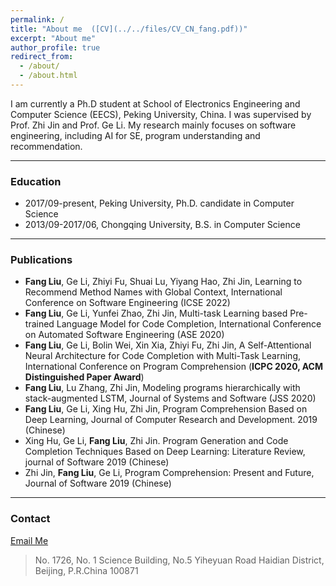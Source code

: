 ```yaml
---
permalink: /
title: "About me  ([CV](../../files/CV_CN_fang.pdf))"
excerpt: "About me"
author_profile: true
redirect_from: 
  - /about/
  - /about.html
---
```


I am currently a Ph.D student at School of Electronics Engineering and Computer Science (EECS), Peking University, China. I was supervised by Prof. Zhi Jin and Prof. Ge Li. My research mainly focuses on software engineering, including AI for SE, program understanding and recommendation.

---

### Education

- 2017/09-present, Peking University, Ph.D. candidate in Computer Science
- 2013/09-2017/06, Chongqing University, B.S. in Computer Science

---

### Publications
- **Fang Liu**, Ge Li, Zhiyi Fu, Shuai Lu, Yiyang Hao, Zhi Jin, Learning to Recommend Method Names with Global Context, International Conference on Software Engineering (ICSE 2022)
- **Fang Liu**, Ge Li, Yunfei Zhao, Zhi Jin, Multi-task Learning based Pre-trained Language Model for Code Completion, International Conference on Automated Software Engineering (ASE 2020) 
- **Fang Liu**, Ge Li, Bolin Wei, Xin Xia, Zhiyi Fu, Zhi Jin, A Self-Attentional Neural Architecture for Code Completion with Multi-Task Learning, International Conference on Program Comprehension (**ICPC 2020, ACM Distinguished Paper Award**) 
- **Fang Liu**, Lu Zhang, Zhi Jin, Modeling programs hierarchically with stack-augmented LSTM, Journal of Systems and Software (JSS 2020) 
- **Fang Liu**, Ge Li, Xing Hu, Zhi Jin, Program Comprehension Based on Deep Learning, Journal of Computer Research and Development. 2019 (Chinese)
- Xing Hu, Ge Li, **Fang Liu**, Zhi Jin. Program Generation and Code Completion Techniques Based on Deep Learning: Literature Review, journal of Software 2019 (Chinese)
- Zhi Jin, **Fang Liu**, Ge Li, Program Comprehension: Present and Future, Journal of Software 2019 (Chinese)

---

### Contact

[Email Me](mailto:pku.fangliu@gmail.com) 
> No. 1726, No. 1 Science Building, No.5 Yiheyuan Road Haidian District, Beijing, P.R.China 100871
